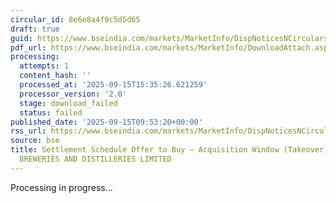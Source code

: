 ```yaml
---
circular_id: 8e6e8a4f9c5d5d65
draft: true
guid: https://www.bseindia.com/markets/MarketInfo/DispNoticesNCirculars.aspx?Noticeid={BA28DAA9-A275-46C4-9FD1-305E9D0D119C}&noticeno=20250915-14&dt=09/15/2025&icount=14&totcount=66&flag=0
pdf_url: https://www.bseindia.com/markets/MarketInfo/DownloadAttach.aspx?id=20250915-14&attachedId=
processing:
  attempts: 1
  content_hash: ''
  processed_at: '2025-09-15T15:35:26.621259'
  processor_version: '2.0'
  stage: download_failed
  status: failed
published_date: '2025-09-15T09:53:20+00:00'
rss_url: https://www.bseindia.com/markets/MarketInfo/DispNoticesNCirculars.aspx?Noticeid={BA28DAA9-A275-46C4-9FD1-305E9D0D119C}&noticeno=20250915-14&dt=09/15/2025&icount=14&totcount=66&flag=0
source: bse
title: Settlement Schedule Offer to Buy – Acquisition Window (Takeover) for CHAMBAL
  BREWERIES AND DISTILLERIES LIMITED
---
```


Processing in progress...